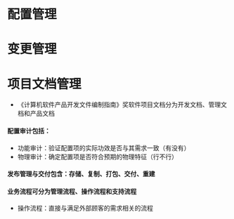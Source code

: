 # 配置管理

# 变更管理

# 项目文档管理

- 《计算机软件产品开发文件编制指南》奖软件项目文档分为开发文档、管理文档和产品文档

#### 配置审计包括：

- 功能审计：验证配置项的实际功效是否与其需求一致（有没有）
- 物理审计：确定配置项是否符合预期的物理特征（行不行）



#### 发布管理与交付包含：存储、复制、打包、交付、重建



#### 

#### 业务流程可分为管理流程、操作流程和支持流程

- 操作流程：直接与满足外部顾客的需求相关的流程